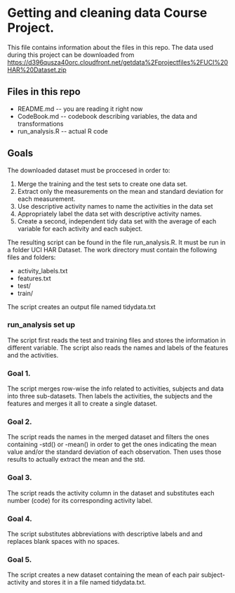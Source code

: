 # Getting and cleaning data Course Project.

This file contains information about the files in this repo. The data used during this project can be downloaded from 
https://d396qusza40orc.cloudfront.net/getdata%2Fprojectfiles%2FUCI%20HAR%20Dataset.zip 

## Files in this repo
* README.md -- you are reading it right now
* CodeBook.md -- codebook describing variables, the data and transformations
* run_analysis.R -- actual R code

## Goals
The downloaded dataset must be proccesed in order to:

1. Merge the training and the test sets to create one data set.
2. Extract only the measurements on the mean and standard deviation for each measurement. 
3. Use descriptive activity names to name the activities in the data set
4. Appropriately label the data set with descriptive activity names. 
5. Create a second, independent tidy data set with the average of each variable for each activity and each subject. 

The resulting script can be found in the file run_analysis.R. It must be run in a folder UCI HAR Dataset. The work directory must contain the following files and folders:
* activity_labels.txt
* features.txt
* test/
* train/

The script creates an output file named tidydata.txt

### run_analysis set up

The script first reads the test and training files and stores the information in different variable. The script also reads the names and labels of the features and the activities.

### Goal 1.

The script merges row-wise the info related to activities, subjects and data into three sub-datasets. Then labels the activities, the subjects and the features and merges it all to create a single dataset.

### Goal 2.

The script reads the names in the merged dataset and filters the ones containing -std() or -mean() in order to get the ones indicating the mean value and/or the standard deviation of each observation. Then uses those results to actually extract the mean and the std.

### Goal 3. 

The script reads the activity column in the dataset and substitutes each number (code) for its corresponding activity label.

### Goal 4.

The script substitutes abbreviations with descriptive labels and and replaces blank spaces with no spaces.

### Goal 5.

The script creates a new dataset containing the mean of each pair subject-activity and stores it in a file named tidydata.txt.

